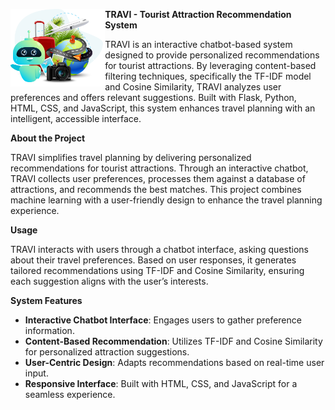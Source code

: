 <p align="center">
  <img src="https://github.com/AmaliaMirisan/RecommendationSystem/blob/main/static/images/travel-banner-image.png" alt="Travel Banner" align="left" width="30%">
</p>

**TRAVI - Tourist Attraction Recommendation System**

TRAVI is an interactive chatbot-based system designed to provide personalized recommendations for tourist attractions. By leveraging content-based filtering techniques, specifically the TF-IDF model and Cosine Similarity, TRAVI analyzes user preferences and offers relevant suggestions. Built with Flask, Python, HTML, CSS, and JavaScript, this system enhances travel planning with an intelligent, accessible interface.


**About the Project**

TRAVI simplifies travel planning by delivering personalized recommendations for tourist attractions. Through an interactive chatbot, TRAVI collects user preferences, processes them against a database of attractions, and recommends the best matches. This project combines machine learning with a user-friendly design to enhance the travel planning experience.



**Usage**

TRAVI interacts with users through a chatbot interface, asking questions about their travel preferences. Based on user responses, it generates tailored recommendations using TF-IDF and Cosine Similarity, ensuring each suggestion aligns with the user’s interests.

**System Features**

- **Interactive Chatbot Interface**: Engages users to gather preference information.
- **Content-Based Recommendation**: Utilizes TF-IDF and Cosine Similarity for personalized attraction suggestions.
- **User-Centric Design**: Adapts recommendations based on real-time user input.
- **Responsive Interface**: Built with HTML, CSS, and JavaScript for a seamless experience.

